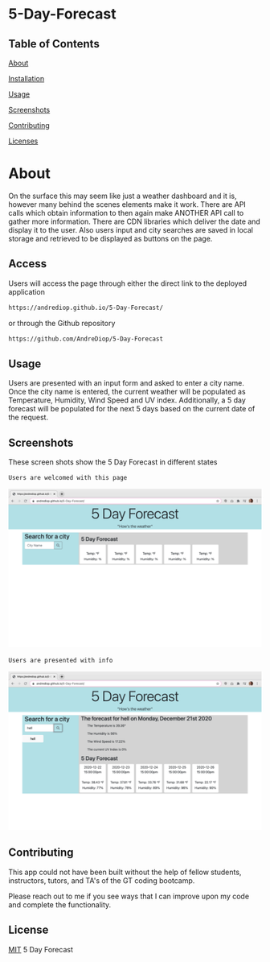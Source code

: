 # 5-Day-Forecast

## Table of Contents

[About](https://github.com/AndreDiop/5-Day-Forecast/blob/main/README.md#About)

[Installation](https://github.com/AndreDiop/5-Day-Forecast/blob/main/README.md#Access)

[Usage](https://github.com/AndreDiop/5-Day-Forecast/blob/main/README.md#Usage)

[Screenshots](https://github.com/AndreDiop/5-Day-Forecast/blob/main/README.md#Screenshots)

[Contributing](https://github.com/AndreDiop/5-Day-Forecast/blob/main/README.md#Contributing)

[Licenses](https://github.com/AndreDiop/5-Day-Forecast/blob/main/README.md#Licenses)

# About

On the surface this may seem like just a weather dashboard and it is, however many behind the scenes elements make it work. There are API calls which obtain information to then again make ANOTHER API call to gather more information. There are CDN libraries which deliver the date and display it to the user. Also users input and city searches are saved in local storage and retrieved to be displayed as buttons on the page.

## Access

Users will access the page through either the direct link to the deployed application

```bash
https://andrediop.github.io/5-Day-Forecast/
```

or through the Github repository

```bash
https://github.com/AndreDiop/5-Day-Forecast
```

## Usage
Users are presented with an input form and asked to enter a city name. Once the city name is entered, the current weather will be populated as Temperature, Humidity, Wind Speed and UV index. Additionally, a 5 day forecast will be populated for the next 5 days based on the current date of the request.

## Screenshots

These screen shots show the 5 Day Forecast in different states

```bash
Users are welcomed with this page
```

![Screenshot of App](screenshot2.png)

```bash
Users are presented with info

```
![Screenshot of App](screenshot.png)



## Contributing

This app could not have been built without the help of fellow students, instructors, tutors, and TA's of the GT coding bootcamp.

Please reach out to me if you see ways that I can improve upon my code and complete the functionality.


## License

[MIT](https://choosealicense.com/licenses/mit/)
5 Day Forecast